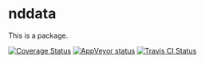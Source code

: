 # nddata

This is a package.

[![Coverage Status](https://coveralls.io/repos/github/MSeifert04/nddata/badge.svg?branch=master)](https://coveralls.io/github/MSeifert04/nddata?branch=master)
[![AppVeyor status](https://ci.appveyor.com/api/projects/status/avdmbjmrehgln1dh/branch/master?svg=true)](https://ci.appveyor.com/project/MSeifert04/nddata/branch/master)
[![Travis CI Status](https://travis-ci.org/MSeifert04/nddata.svg?branch=master)](https://travis-ci.org/MSeifert04/nddata)
